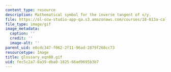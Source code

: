 ```yaml
---
content_type: resource
description: Mathematical symbol for the inverse tangent of x/y.
file: https://ol-ocw-studio-app-qa.s3.amazonaws.com/courses/18-013a-calculus-with-applications-spring-2005/fec5c2a78a39dba0182566ad9695b3b7_glossary_eqn08.gif
file_type: image/gif
image_metadata:
  caption: ''
  credit: ''
  image-alt: ''
parent_uid: e8cdc347-f062-2f11-96ad-2879f268cc73
resourcetype: Image
title: glossary_eqn08.gif
uid: fec5c2a7-8a39-dba0-1825-66ad9695b3b7
---
```

